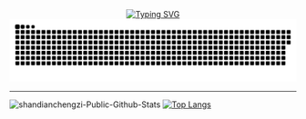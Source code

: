 <center><a href="https://git.io/typing-svg"><img src="https://readme-typing-svg.herokuapp.com?font=Fira+Code&pause=1000&random=false&width=435&lines=shandianchengzi%2C+%E2%9D%A4%EF%B8%8F+from+HUST." alt="Typing SVG" /></a></center>

<picture>
  <source media="(prefers-color-scheme: dark)" srcset="https://raw.githubusercontent.com/shandianchengzi/shandianchengzi/output/github-contribution-grid-snake-dark.svg">
  <source media="(prefers-color-scheme: light)" srcset="https://raw.githubusercontent.com/shandianchengzi/shandianchengzi/output/github-contribution-grid-snake.svg">
  <img alt="_generated with [Platane/snk](https://github.com/Platane/snk)_" src="https://raw.githubusercontent.com/shandianchengzi/shandianchengzi/output/github-contribution-grid-snake.svg">
</picture>

---

![shandianchengzi-Public-Github-Stats](https://github-readme-stats.vercel.app/api?username=shandianchengzi&count_private=true&show_icons=true&icon_color=ADD8E6&theme=dracula&include_all_commits=true&hide_rank=false&custom_title=@Public-Github-stats)
[![Top Langs](https://github-readme-stats.vercel.app/api/top-langs/?username=shandianchengzi&layout=compact&hide=Ada,Verilog)](https://github.com/anuraghazra/github-readme-stats)

